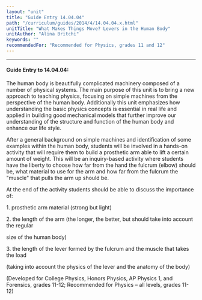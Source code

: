 ```yaml
---
layout: "unit"
title: "Guide Entry 14.04.04"
path: "/curriculum/guides/2014/4/14.04.04.x.html"
unitTitle: "What Makes Things Move? Levers in the Human Body"
unitAuthor: "Alina Britchi"
keywords: ""
recommendedFor: "Recommended for Physics, grades 11 and 12"
---
```

<body>
<hr/>
<h4>
Guide Entry to 14.04.04:
</h4>
<p>
The human body is beautifully complicated machinery composed of a number of physical systems. The main purpose of this unit is to bring a new approach to teaching physics, focusing on simple machines from the perspective of the human body. Additionally this unit emphasizes how understanding the basic physics concepts is essential in real life and applied in building good mechanical models that further improve our understanding of the structure and function of the human body and enhance our life style.
</p>
<p>
After a general background on simple machines and identification of some examples within the human body, students will be involved in a hands-on activity that will require them to build a prosthetic arm able to lift a certain amount of weight. This will be an inquiry-based activity where students have the liberty to choose how far from the hand the fulcrum (elbow) should be, what material to use for the arm and how far from the fulcrum the "muscle" that pulls the arm up should be.
</p>
<p>
At the end of the activity students should be able to discuss the importance of:
</p>
<p>
1. prosthetic arm material (strong but light)
</p>
<p>
2. the length of the arm (the longer, the better, but should take into account the regular
</p>
<p>
size of the human body)
</p>
<p>
3. the length of the lever formed by the fulcrum and the muscle that takes the load
</p>
<p>
(taking into account the physics of the lever and the anatomy of the body)
</p>
<p>
(Developed for College Physics, Honors Physics, AP Physics 1, and Forensics, grades 11-12; Recommended for Physics – all levels, grades 11-12)
<b>
</b>
</p>
</body>